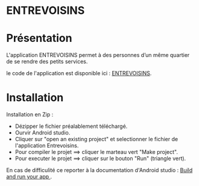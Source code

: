 # ENTREVOISINS

# Présentation 

L'application ENTREVOISINS permet à des personnes d’un même quartier de se rendre des petits services.

le code de l'application est disponible ici : 
[ENTREVOISINS](https://github.com/arnowemo/Entrevoisins).


# Installation 

Installation en Zip : 

- Dézipper le fichier préalablement téléchargé.
- Ourvir Android studio.
- Cliquer sur "open an existing project" et selectionner le fichier de l'application Entrevoisins.
- Pour compiler le projet ==> cliquer le marteau vert "Make project".
- Pour executer le projet ==> cliquer sur le bouton "Run" (triangle vert).

En cas de difficulité ce reporter à la documentation d'Android studio : [Build and run your app
](https://developer.android.com/studio/run).
